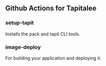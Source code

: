 ## Github Actions for Tapitalee

### setup-tapit

Installs the pack and tapit CLI tools.

### image-deploy

For building your application and deploying it.
